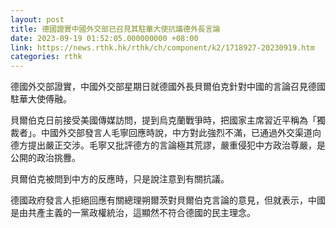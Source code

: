 ```yaml
---
layout: post
title: 德國證實中國外交部已召見其駐華大使抗議德外長言論
date: 2023-09-19 01:52:05.000000000 +08:00
link: https://news.rthk.hk/rthk/ch/component/k2/1718927-20230919.htm
categories: rthk
---
```


德國外交部證實，中國外交部星期日就德國外長貝爾伯克針對中國的言論召見德國駐華大使傅融。

貝爾伯克日前接受美國傳媒訪問，提到烏克蘭戰爭時，把國家主席習近平稱為「獨裁者」。中國外交部發言人毛寧回應時說，中方對此強烈不滿，已通過外交渠道向德方提出嚴正交涉。毛寧又批評德方的言論極其荒謬，嚴重侵犯中方政治尊嚴，是公開的政治挑釁。

貝爾伯克被問到中方的反應時，只是說注意到有關抗議。

德國政府發言人拒絕回應有關總理朔爾茨對貝爾伯克言論的意見，但就表示，中國是由共產主義的一黨政權統治，這顯然不符合德國的民主理念。
